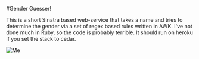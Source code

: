 #Gender Guesser!

This is a short Sinatra based web-service that takes a name and tries to determine the gender via a set of regex based rules written in AWK. I've not done much in Ruby, so the code is probably terrible. It should run on heroku if you set the stack to cedar.

![Me](raw.github.com/SamuelMcLaughlin/gender-guesser/master/me.jpeg)